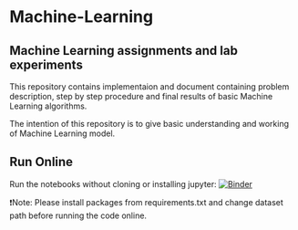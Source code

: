 # Machine-Learning
## Machine Learning assignments and lab experiments

This repository contains implementaion and document containing problem description, step by step procedure and final results of basic Machine Learning algorithms.

The intention of this repository is to give basic understanding and working of Machine Learning model.

## Run Online

Run the notebooks without cloning or installing jupyter: [![Binder](https://mybinder.org/badge_logo.svg)](https://mybinder.org/v2/gh/krunal310/Machine-Learning/HEAD)

:heavy_exclamation_mark:Note: Please install packages from requirements.txt and change dataset path before running the code online.


